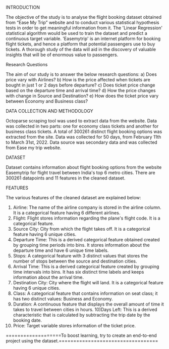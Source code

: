 INTRODUCTION

The objective of the study is to analyse the flight booking dataset obtained from “Ease My Trip” website and to conduct various statistical hypothesis tests in order to get meaningful information from it. The 'Linear Regression' statistical algorithm would be used to train the dataset and predict a continuous target variable. 'Easemytrip' is an internet platform for booking flight tickets, and hence a platform that potential passengers use to buy tickets. A thorough study of the data will aid in the discovery of valuable insights that will be of enormous value to passengers.

Research Questions

The aim of our study is to answer the below research questions:
a) Does price vary with Airlines?
b) How is the price affected when tickets are bought in just 1 or 2 days before departure?
c) Does ticket price change based on the departure time and arrival time?
d) How the price changes with change in Source and Destination?
e) How does the ticket price vary between Economy and Business class?

DATA COLLECTION AND METHODOLOGY

Octoparse scraping tool was used to extract data from the website. Data was collected in two parts: one for economy class tickets and another for business class tickets. A total of 300261 distinct flight booking options was extracted from the site. Data was collected for 50 days, from February 11th to March 31st, 2022.
Data source was secondary data and was collected from Ease my trip website.

DATASET

Dataset contains information about flight booking options from the website Easemytrip for flight travel between India's top 6 metro cities. There are 300261 datapoints and 11 features in the cleaned dataset.

FEATURES

The various features of the cleaned dataset are explained below:
1) Airline: The name of the airline company is stored in the airline column. It is a categorical feature having 6 different airlines.
2) Flight: Flight stores information regarding the plane's flight code. It is a categorical feature.
3) Source City: City from which the flight takes off. It is a categorical feature having 6 unique cities.
4) Departure Time: This is a derived categorical feature obtained created by grouping time periods into bins. It stores information about the departure time and have 6 unique time labels.
5) Stops: A categorical feature with 3 distinct values that stores the number of stops between the source and destination cities.
6) Arrival Time: This is a derived categorical feature created by grouping time intervals into bins. It has six distinct time labels and keeps information about the arrival time.
7) Destination City: City where the flight will land. It is a categorical feature having 6 unique cities.
8) Class: A categorical feature that contains information on seat class; it has two distinct values: Business and Economy.
9) Duration: A continuous feature that displays the overall amount of time it takes to travel between cities in hours.
10)Days Left: This is a derived characteristic that is calculated by subtracting the trip date by the booking date.
11) Price: Target variable stores information of the ticket price.

===================To boost learning, try to create an end-to-end project using the dataset.==================================